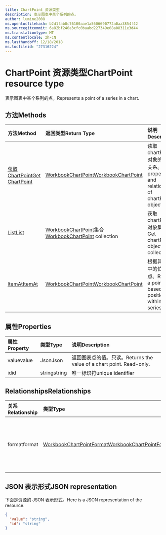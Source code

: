 ```yaml
---
title: ChartPoint 资源类型
description: 表示图表中某个系列的点。
author: lumine2008
ms.openlocfilehash: b2d1fab0c76100aae1a5606690772a0aa3854f42
ms.sourcegitcommit: 6a82bf240a3cfc0baabd227349e08a08311e3d44
ms.translationtype: MT
ms.contentlocale: zh-CN
ms.lasthandoff: 12/18/2018
ms.locfileid: "27316224"
---
```

# <a name="chartpoint-resource-type"></a><span data-ttu-id="8d1a6-103">ChartPoint 资源类型</span><span class="sxs-lookup"><span data-stu-id="8d1a6-103">ChartPoint resource type</span></span>

<span data-ttu-id="8d1a6-104">表示图表中某个系列的点。</span><span class="sxs-lookup"><span data-stu-id="8d1a6-104">Represents a point of a series in a chart.</span></span>


## <a name="methods"></a><span data-ttu-id="8d1a6-105">方法</span><span class="sxs-lookup"><span data-stu-id="8d1a6-105">Methods</span></span>

| <span data-ttu-id="8d1a6-106">方法</span><span class="sxs-lookup"><span data-stu-id="8d1a6-106">Method</span></span>           | <span data-ttu-id="8d1a6-107">返回类型</span><span class="sxs-lookup"><span data-stu-id="8d1a6-107">Return Type</span></span>    |<span data-ttu-id="8d1a6-108">说明</span><span class="sxs-lookup"><span data-stu-id="8d1a6-108">Description</span></span>|
|:---------------|:--------|:----------|
|[<span data-ttu-id="8d1a6-109">获取 ChartPoint</span><span class="sxs-lookup"><span data-stu-id="8d1a6-109">Get ChartPoint</span></span>](../api/chartpoint-get.md) | [<span data-ttu-id="8d1a6-110">WorkbookChartPoint</span><span class="sxs-lookup"><span data-stu-id="8d1a6-110">WorkbookChartPoint</span></span>](chartpoint.md) |<span data-ttu-id="8d1a6-111">读取 chartPoint 对象的属性和关系。</span><span class="sxs-lookup"><span data-stu-id="8d1a6-111">Read properties and relationships of chartPoint object.</span></span>|
|[<span data-ttu-id="8d1a6-112">List</span><span class="sxs-lookup"><span data-stu-id="8d1a6-112">List</span></span>](../api/chartpoint-list.md) | <span data-ttu-id="8d1a6-113">[WorkbookChartPoint](chartpoint.md)集合</span><span class="sxs-lookup"><span data-stu-id="8d1a6-113">[WorkbookChartPoint](chartpoint.md) collection</span></span> |<span data-ttu-id="8d1a6-114">获取 chartPoint 对象集合。</span><span class="sxs-lookup"><span data-stu-id="8d1a6-114">Get chartPoint object collection.</span></span> |
|[<span data-ttu-id="8d1a6-115">ItemAt</span><span class="sxs-lookup"><span data-stu-id="8d1a6-115">ItemAt</span></span>](../api/chartpointscollection-itemat.md)|[<span data-ttu-id="8d1a6-116">WorkbookChartPoint</span><span class="sxs-lookup"><span data-stu-id="8d1a6-116">WorkbookChartPoint</span></span>](chartpoint.md)|<span data-ttu-id="8d1a6-117">根据其在系列中的位置检索点。</span><span class="sxs-lookup"><span data-stu-id="8d1a6-117">Retrieve a point based on its position within the series.</span></span>|

## <a name="properties"></a><span data-ttu-id="8d1a6-118">属性</span><span class="sxs-lookup"><span data-stu-id="8d1a6-118">Properties</span></span>
| <span data-ttu-id="8d1a6-119">属性</span><span class="sxs-lookup"><span data-stu-id="8d1a6-119">Property</span></span>     | <span data-ttu-id="8d1a6-120">类型</span><span class="sxs-lookup"><span data-stu-id="8d1a6-120">Type</span></span>   |<span data-ttu-id="8d1a6-121">说明</span><span class="sxs-lookup"><span data-stu-id="8d1a6-121">Description</span></span>|
|:---------------|:--------|:----------|
|<span data-ttu-id="8d1a6-122">value</span><span class="sxs-lookup"><span data-stu-id="8d1a6-122">value</span></span>|<span data-ttu-id="8d1a6-123">Json</span><span class="sxs-lookup"><span data-stu-id="8d1a6-123">Json</span></span>|<span data-ttu-id="8d1a6-p101">返回图表点的值。只读。</span><span class="sxs-lookup"><span data-stu-id="8d1a6-p101">Returns the value of a chart point. Read-only.</span></span>|
|<span data-ttu-id="8d1a6-126">id</span><span class="sxs-lookup"><span data-stu-id="8d1a6-126">id</span></span>|<span data-ttu-id="8d1a6-127">string</span><span class="sxs-lookup"><span data-stu-id="8d1a6-127">string</span></span>|<span data-ttu-id="8d1a6-128">唯一标识符</span><span class="sxs-lookup"><span data-stu-id="8d1a6-128">unique identifier</span></span>|

## <a name="relationships"></a><span data-ttu-id="8d1a6-129">Relationships</span><span class="sxs-lookup"><span data-stu-id="8d1a6-129">Relationships</span></span>
| <span data-ttu-id="8d1a6-130">关系</span><span class="sxs-lookup"><span data-stu-id="8d1a6-130">Relationship</span></span> | <span data-ttu-id="8d1a6-131">类型</span><span class="sxs-lookup"><span data-stu-id="8d1a6-131">Type</span></span>   |<span data-ttu-id="8d1a6-132">说明</span><span class="sxs-lookup"><span data-stu-id="8d1a6-132">Description</span></span>|
|:---------------|:--------|:----------|
|<span data-ttu-id="8d1a6-133">format</span><span class="sxs-lookup"><span data-stu-id="8d1a6-133">format</span></span>|[<span data-ttu-id="8d1a6-134">WorkbookChartPointFormat</span><span class="sxs-lookup"><span data-stu-id="8d1a6-134">WorkbookChartPointFormat</span></span>](chartpointformat.md)|<span data-ttu-id="8d1a6-p102">封装图表点的格式属性。只读。</span><span class="sxs-lookup"><span data-stu-id="8d1a6-p102">Encapsulates the format properties chart point. Read-only.</span></span>|

## <a name="json-representation"></a><span data-ttu-id="8d1a6-137">JSON 表示形式</span><span class="sxs-lookup"><span data-stu-id="8d1a6-137">JSON representation</span></span>

<span data-ttu-id="8d1a6-138">下面是资源的 JSON 表示形式。</span><span class="sxs-lookup"><span data-stu-id="8d1a6-138">Here is a JSON representation of the resource.</span></span>

<!--{
  "blockType": "resource",
  "optionalProperties": [],
  "keyProperty": "id",
  "baseType": "microsoft.graph.entity",
  "@odata.type": "microsoft.graph.workbookChartPoint"
}-->

```json
{
  "value": "string",
  "id": "string"
}

```

<!-- uuid: 8fcb5dbc-d5aa-4681-8e31-b001d5168d79
2015-10-25 14:57:30 UTC -->
<!-- {
  "type": "#page.annotation",
  "description": "ChartPoint resource",
  "keywords": "",
  "section": "documentation",
  "tocPath": ""
}-->